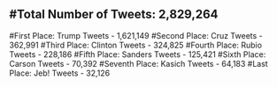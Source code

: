#Total Number of Tweets: 2,829,264 
---
#First Place: Trump Tweets - 1,621,149
#Second Place: Cruz Tweets - 362,991
#Third Place: Clinton Tweets - 324,825
#Fourth Place: Rubio Tweets - 228,186
#Fifth Place: Sanders Tweets - 125,421
#Sixth Place: Carson Tweets - 70,392
#Seventh Place: Kasich Tweets - 64,183
#Last Place: Jeb! Tweets - 32,126
